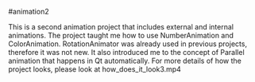 #animation2

This is a second animation project that includes external and internal animations. The project taught me how to use NumberAnimation and
ColorAnimation. RotationAnimator was already used in previous projects, therefore it was not new. 
It also introduced me to the concept of Parallel animation that happens in Qt automatically. For more details of how the project looks, 
please look at how_does_it_look3.mp4

